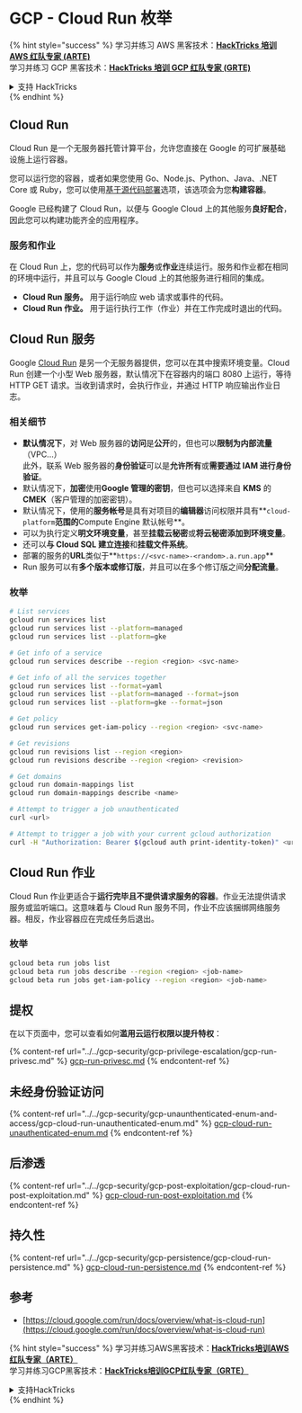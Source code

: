 # GCP - Cloud Run 枚举

{% hint style="success" %}
学习并练习 AWS 黑客技术：<img src="/.gitbook/assets/image.png" alt="" data-size="line">[**HackTricks 培训 AWS 红队专家 (ARTE)**](https://training.hacktricks.xyz/courses/arte)<img src="/.gitbook/assets/image.png" alt="" data-size="line">\
学习并练习 GCP 黑客技术：<img src="/.gitbook/assets/image (2).png" alt="" data-size="line">[**HackTricks 培训 GCP 红队专家 (GRTE)**<img src="/.gitbook/assets/image (2).png" alt="" data-size="line">](https://training.hacktricks.xyz/courses/grte)

<details>

<summary>支持 HackTricks</summary>

* 查看[**订阅计划**](https://github.com/sponsors/carlospolop)!
* **加入** 💬 [**Discord 群组**](https://discord.gg/hRep4RUj7f) 或 [**电报群组**](https://t.me/peass) 或 **关注**我们的 **Twitter** 🐦 [**@hacktricks\_live**](https://twitter.com/hacktricks\_live)**.**
* 通过向 [**HackTricks**](https://github.com/carlospolop/hacktricks) 和 [**HackTricks Cloud**](https://github.com/carlospolop/hacktricks-cloud) github 仓库提交 PR 来分享黑客技巧。

</details>
{% endhint %}

## Cloud Run <a href="#reviewing-cloud-run-configurations" id="reviewing-cloud-run-configurations"></a>

Cloud Run 是一个无服务器托管计算平台，允许您直接在 Google 的可扩展基础设施上运行容器。

您可以运行您的容器，或者如果您使用 Go、Node.js、Python、Java、.NET Core 或 Ruby，您可以使用[基于源代码部署](https://cloud.google.com/run/docs/deploying-source-code)选项，该选项会为您**构建容器**。

Google 已经构建了 Cloud Run，以便与 Google Cloud 上的其他服务**良好配合**，因此您可以构建功能齐全的应用程序。

### 服务和作业 <a href="#services-and-jobs" id="services-and-jobs"></a>

在 Cloud Run 上，您的代码可以作为**服务**或**作业**连续运行。服务和作业都在相同的环境中运行，并且可以与 Google Cloud 上的其他服务进行相同的集成。

* **Cloud Run 服务。** 用于运行响应 web 请求或事件的代码。
* **Cloud Run 作业。** 用于运行执行工作（作业）并在工作完成时退出的代码。

## Cloud Run 服务

Google [Cloud Run](https://cloud.google.com/run) 是另一个无服务器提供，您可以在其中搜索环境变量。Cloud Run 创建一个小型 Web 服务器，默认情况下在容器内的端口 8080 上运行，等待 HTTP GET 请求。当收到请求时，会执行作业，并通过 HTTP 响应输出作业日志。

### 相关细节

* **默认情况下**，对 Web 服务器的**访问**是**公开**的，但也可以**限制为内部流量**（VPC...）\
此外，联系 Web 服务器的**身份验证**可以是**允许所有**或**需要通过 IAM 进行身份验证**。
* 默认情况下，**加密**使用**Google 管理的密钥**，但也可以选择来自 **KMS** 的 **CMEK**（客户管理的加密密钥）。
* 默认情况下，使用的**服务帐号**是具有对项目的**编辑器**访问权限并具有**`cloud-platform`**范围的**Compute Engine 默认帐号**。
* 可以为执行定义**明文环境变量**，甚至**挂载云秘密**或**将云秘密添加到环境变量**。
* 还可以**与 Cloud SQL 建立连接**和**挂载文件系统**。
* 部署的服务的**URL**类似于**`https://<svc-name>-<random>.a.run.app`**
* Run 服务可以有**多个版本或修订版**，并且可以在多个修订版之间**分配流量**。

### 枚举
```bash
# List services
gcloud run services list
gcloud run services list --platform=managed
gcloud run services list --platform=gke

# Get info of a service
gcloud run services describe --region <region> <svc-name>

# Get info of all the services together
gcloud run services list --format=yaml
gcloud run services list --platform=managed --format=json
gcloud run services list --platform=gke --format=json

# Get policy
gcloud run services get-iam-policy --region <region> <svc-name>

# Get revisions
gcloud run revisions list --region <region>
gcloud run revisions describe --region <region> <revision>

# Get domains
gcloud run domain-mappings list
gcloud run domain-mappings describe <name>

# Attempt to trigger a job unauthenticated
curl <url>

# Attempt to trigger a job with your current gcloud authorization
curl -H "Authorization: Bearer $(gcloud auth print-identity-token)" <url>
```
## Cloud Run 作业

Cloud Run 作业更适合于**运行完毕且不提供请求服务的容器**。作业无法提供请求服务或监听端口。这意味着与 Cloud Run 服务不同，作业不应该捆绑网络服务器。相反，作业容器应在完成任务后退出。

### 枚举
```bash
gcloud beta run jobs list
gcloud beta run jobs describe --region <region> <job-name>
gcloud beta run jobs get-iam-policy --region <region> <job-name>
```
## 提权

在以下页面中，您可以查看如何**滥用云运行权限以提升特权**：

{% content-ref url="../../gcp-security/gcp-privilege-escalation/gcp-run-privesc.md" %}
[gcp-run-privesc.md](../../gcp-security/gcp-privilege-escalation/gcp-run-privesc.md)
{% endcontent-ref %}

## 未经身份验证访问

{% content-ref url="../../gcp-security/gcp-unaunthenticated-enum-and-access/gcp-cloud-run-unauthenticated-enum.md" %}
[gcp-cloud-run-unauthenticated-enum.md](../../gcp-security/gcp-unaunthenticated-enum-and-access/gcp-cloud-run-unauthenticated-enum.md)
{% endcontent-ref %}

## 后渗透

{% content-ref url="../../gcp-security/gcp-post-exploitation/gcp-cloud-run-post-exploitation.md" %}
[gcp-cloud-run-post-exploitation.md](../../gcp-security/gcp-post-exploitation/gcp-cloud-run-post-exploitation.md)
{% endcontent-ref %}

## 持久性

{% content-ref url="../../gcp-security/gcp-persistence/gcp-cloud-run-persistence.md" %}
[gcp-cloud-run-persistence.md](../../gcp-security/gcp-persistence/gcp-cloud-run-persistence.md)
{% endcontent-ref %}

## 参考

* [https://cloud.google.com/run/docs/overview/what-is-cloud-run](https://cloud.google.com/run/docs/overview/what-is-cloud-run)

{% hint style="success" %}
学习并练习AWS黑客技术：<img src="/.gitbook/assets/image.png" alt="" data-size="line">[**HackTricks培训AWS红队专家（ARTE）**](https://training.hacktricks.xyz/courses/arte)<img src="/.gitbook/assets/image.png" alt="" data-size="line">\
学习并练习GCP黑客技术：<img src="/.gitbook/assets/image (2).png" alt="" data-size="line">[**HackTricks培训GCP红队专家（GRTE）**<img src="/.gitbook/assets/image (2).png" alt="" data-size="line">](https://training.hacktricks.xyz/courses/grte)

<details>

<summary>支持HackTricks</summary>

* 查看[**订阅计划**](https://github.com/sponsors/carlospolop)!
* **加入** 💬 [**Discord群组**](https://discord.gg/hRep4RUj7f) 或 [**电报群组**](https://t.me/peass) 或 **关注**我们的**Twitter** 🐦 [**@hacktricks\_live**](https://twitter.com/hacktricks\_live)**.**
* 通过向[**HackTricks**](https://github.com/carlospolop/hacktricks)和[**HackTricks Cloud**](https://github.com/carlospolop/hacktricks-cloud) github仓库提交PR来分享黑客技巧。

</details>
{% endhint %}
